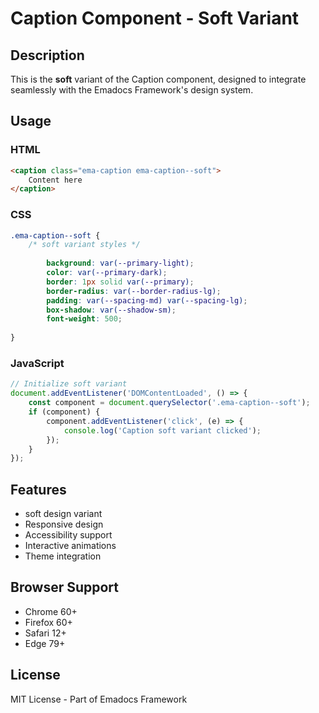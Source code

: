 # Caption Component - Soft Variant

## Description
This is the **soft** variant of the Caption component, designed to integrate seamlessly with the Emadocs Framework's design system.

## Usage

### HTML
```html
<caption class="ema-caption ema-caption--soft">
    Content here
</caption>
```

### CSS
```css
.ema-caption--soft {
    /* soft variant styles */
    
        background: var(--primary-light);
        color: var(--primary-dark);
        border: 1px solid var(--primary);
        border-radius: var(--border-radius-lg);
        padding: var(--spacing-md) var(--spacing-lg);
        box-shadow: var(--shadow-sm);
        font-weight: 500;
    
}
```

### JavaScript
```javascript
// Initialize soft variant
document.addEventListener('DOMContentLoaded', () => {
    const component = document.querySelector('.ema-caption--soft');
    if (component) {
        component.addEventListener('click', (e) => {
            console.log('Caption soft variant clicked');
        });
    }
});
```

## Features
- soft design variant
- Responsive design
- Accessibility support
- Interactive animations
- Theme integration

## Browser Support
- Chrome 60+
- Firefox 60+
- Safari 12+
- Edge 79+

## License
MIT License - Part of Emadocs Framework
